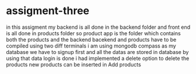 # assigment-three
in this assigment my backend is all done in the backend folder and front end is all done in products folder
so product app is the folder which contains both the products and the backend
bacekend and products have to be compiled using two diff terminals 
i am using mongodb compass as my database 
we have to signup first and all the datas are stored in database by using that data login is done
i had implemented a delete option to delete the products 
new products can be inserted in Add products
